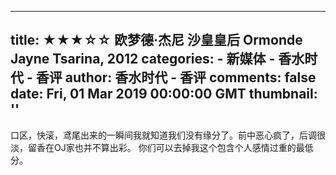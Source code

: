 
---
title: ★★★☆☆ 欧梦德·杰尼 沙皇皇后 Ormonde Jayne Tsarina, 2012
categories: 
    - 新媒体
    - 香水时代 - 香评
author: 香水时代 - 香评
comments: false
date: Fri, 01 Mar 2019 00:00:00 GMT
thumbnail: ''
---

<div>   
口区，快滚，鸢尾出来的一瞬间我就知道我们没有缘分了。前中恶心疯了，后调很淡，留香在OJ家也并不算出彩。
你们可以去掉我这个包含个人感情过重的最低分。  
</div>
            